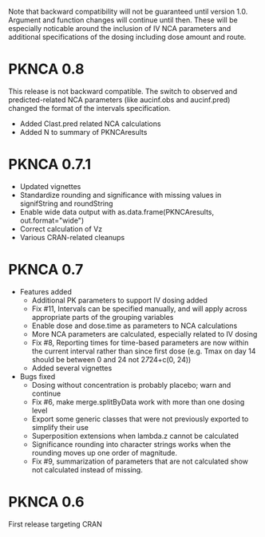 Note that backward compatibility will not be guaranteed until version
1.0.  Argument and function changes will continue until then.  These
will be especially noticable around the inclusion of IV NCA parameters
and additional specifications of the dosing including dose amount and
route.

# PKNCA 0.8

This release is not backward compatible.  The switch to observed and
predicted-related NCA parameters (like aucinf.obs and aucinf.pred)
changed the format of the intervals specification.

* Added Clast.pred related NCA calculations
* Added N to summary of PKNCAresults

# PKNCA 0.7.1

* Updated vignettes
* Standardize rounding and significance with missing values in signifString and roundString
* Enable wide data output with as.data.frame(PKNCAresults, out.format="wide")
* Correct calculation of Vz
* Various CRAN-related cleanups

# PKNCA 0.7

* Features added
  * Additional PK parameters to support IV dosing added
  * Fix #11, Intervals can be specified manually, and will apply across appropriate parts of the grouping variables
  * Enable dose and dose.time as parameters to NCA calculations
  * More NCA parameters are calculated, especially related to IV dosing
  * Fix #8, Reporting times for time-based parameters are now within the current interval rather than since first dose (e.g. Tmax on day 14 should be between 0 and 24 not 2*7*24+c(0, 24))
  * Added several vignettes
* Bugs fixed
  * Dosing without concentration is probably placebo; warn and continue
  * Fix #6, make merge.splitByData work with more than one dosing level
  * Export some generic classes that were not previously exported to simplify their use
  * Superposition extensions when lambda.z cannot be calculated
  * Significance rounding into character strings works when the rounding moves up one order of magnitude.
  * Fix #9, summarization of parameters that are not calculated show not calculated instead of missing.

# PKNCA 0.6

First release targeting CRAN
